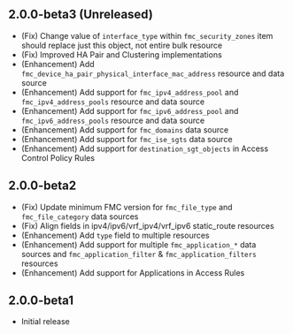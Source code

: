 ## 2.0.0-beta3 (Unreleased)

- (Fix) Change value of `interface_type` within `fmc_security_zones` item should replace just this object, not entire bulk resource
- (Fix) Improved HA Pair and Clustering implementations
- (Enhancement) Add `fmc_device_ha_pair_physical_interface_mac_address` resource and data source
- (Enhancement) Add support for `fmc_ipv4_address_pool` and `fmc_ipv4_address_pools` resource and data source
- (Enhancement) Add support for `fmc_ipv6_address_pool` and `fmc_ipv6_address_pools` resource and data source
- (Enhancement) Add support for `fmc_domains` data source
- (Enhancement) Add support for `fmc_ise_sgts` data source
- (Enhancement) Add support for `destination_sgt_objects` in Access Control Policy Rules

## 2.0.0-beta2

- (Fix) Update minimum FMC version for `fmc_file_type` and `fmc_file_category` data sources
- (Fix) Align fields in ipv4/ipv6/vrf_ipv4/vrf_ipv6 static_route resources
- (Enhancement) Add `type` field to multiple resources
- (Enhancement) Add support for multiple `fmc_application_*` data sources and `fmc_application_filter` & `fmc_application_filters` resources
- (Enhancement) Add support for Applications in Access Rules

## 2.0.0-beta1

- Initial release
